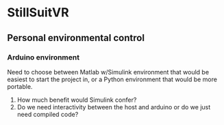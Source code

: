 # StillSuitVR  

## Personal environmental control  

### Arduino environment  

Need to choose between Matlab w/Simulink environment that would be easiest to start the project in, or a Python environment that would be more portable.  

1. How much benefit would Simulink confer?  
2. Do we need interactivity between the host and arduino or do we just need compiled code?
